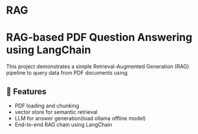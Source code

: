 # RAG

# RAG-based PDF Question Answering using LangChain 

This project demonstrates a simple Retrieval-Augmented Generation (RAG) pipeline to query data from PDF documents using.

## 🔧 Features
- PDF loading and chunking
- vector store for semantic retrieval
- LLM for answer generation(load ollama offline model)
- End-to-end RAG chain using LangChain


